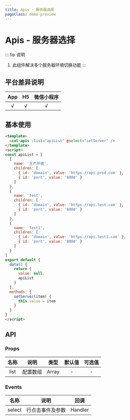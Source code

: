 ```yaml
---
title: Apis - 服务器选择
pageClass: demo-preview
---
```


<DemoPreview url="pages/components/apis"/>

# Apis - 服务器选择

::: tip 说明
1. 此组件解决多个服务器环境切换功能
:::

## 平台差异说明
|  App  |  H5   | 微信小程序 |
| :---: | :---: | :--------: |
|   √   |   √   |     √      |

## 基本使用

```html
<template>
  <col-apis :list="apiList" @select="setServer" />
</template>
<script>
const apiList = [
  {
    name: '生产环境',
    children: [
      { id: 'domain', value: 'https://api.prod.com' },
      { id: 'port', value: '8080' }
    ]
  },
  {
    name: 'Test',
    children: [
      { id: 'domain', value: 'https://api.test.com' },
      { id: 'port', value: '8080' }
    ]
  },
  {
    name: 'Test1',
    children: [
      { id: 'domain', value: 'https://api.test1.com' },
      { id: 'port', value: '8080' }
    ]
  }
]
export default {
  data() {
    return {
      value: null,
      apiList
    }
  },
  methods: {
    setServer(item) {
      this.value = item
    }
  }
}
</script>
```

## API
### Props
| 名称 | 说明 | 类型 | 默认值 | 可选值 |
| :--: | :--: | :--: | :--: | :--: |
| list | 配置数组 |	Array |	- | - |

### Events
| 名称 | 说明 | 回调 |
| :--: | :--: | :--: |
| select |	行点击事件及参数| 	Handler	|	
